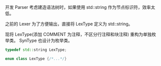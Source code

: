 开发 Parser 考虑建造语法树时，如果使用 std::string 作为节点标识符，效率太低。

之前的 Lexer 为了方便输出，直接将 LexType 定义为 std::string。

现将 LexType(添加 COMMENT 为注释，不区分行注释和块注释) 重构为单独枚举类。 SynType 也设计为枚举类。 

```c++
typedef std::string LexType;

enum class LexType {/*...*/}
```